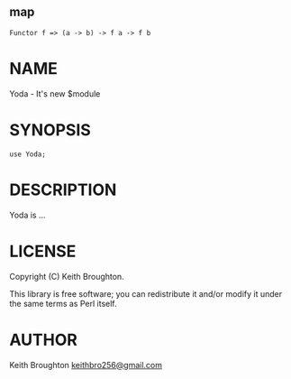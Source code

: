 ## map

    Functor f => (a -> b) -> f a -> f b

# NAME

Yoda - It's new $module

# SYNOPSIS

    use Yoda;

# DESCRIPTION

Yoda is ...

# LICENSE

Copyright (C) Keith Broughton.

This library is free software; you can redistribute it and/or modify
it under the same terms as Perl itself.

# AUTHOR

Keith Broughton <keithbro256@gmail.com>
